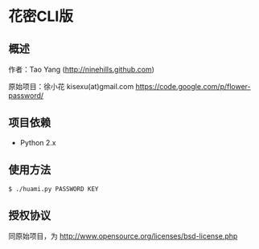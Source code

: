 花密CLI版
=========

概述
----
作者：Tao Yang (<http://ninehills.github.com>)

原始项目：徐小花 kisexu(at)gmail.com <https://code.google.com/p/flower-password/>

项目依赖
--------
* Python 2.x

使用方法
--------

    $ ./huami.py PASSWORD KEY

授权协议
--------

同原始项目，为 <http://www.opensource.org/licenses/bsd-license.php>


